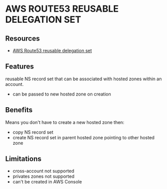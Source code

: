 # AWS ROUTE53 REUSABLE DELEGATION SET

## Resources
- [AWS Route53 reusable delegation set](https://docs.aws.amazon.com/cli/latest/reference/route53/create-reusable-delegation-set.html)

## Features
reusable NS record set that can be associated with hosted zones within an account.
- can be passed to new hosted zone on creation

## Benefits
Means you don't have to create a new hosted zone then:
- copy NS record set
- create NS record set in parent hosted zone pointing to other hosted zone

## Limitations
- cross-account not supported
- privates zones not supported
- can't be created in AWS Console